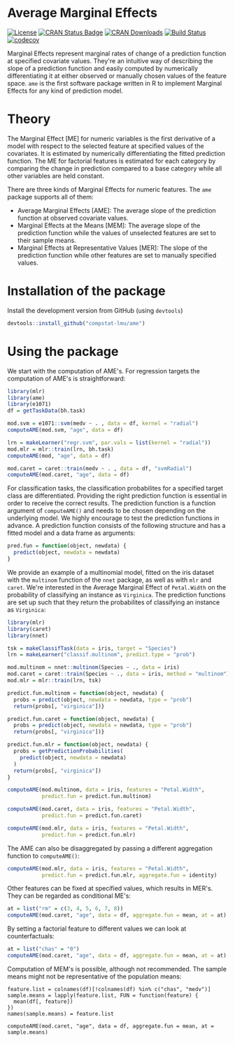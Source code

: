 # Average Marginal Effects

[![License](https://img.shields.io/badge/License-BSD%203--Clause-blue.svg)](https://opensource.org/licenses/BSD-3-Clause)
[![CRAN Status Badge](http://www.r-pkg.org/badges/version/ame)](http://cran.r-project.org/web/packages/ame)
[![CRAN Downloads](http://cranlogs.r-pkg.org/badges/ame)](http://cran.rstudio.com/web/packages/ame/index.html)
[![Build Status](https://travis-ci.org/compstat-lmu/ame.svg?branch=master)](https://travis-ci.org/compstat-lmu/ame.svg?branch=master)
[![codecov](https://codecov.io/gh/compstat-lmu/ame/branch/master/graph/badge.svg)](https://codecov.io/gh/compstat-lmu/ame)

Marginal Effects represent marginal rates of change of a prediction function at specified covariate values. They're an intuitive way of describing the slope of a prediction function and
easily computed by numerically differentiating it at either observed or manually chosen values of the feature space. `ame` is the first software package written in R to implement Marginal Effects for any kind of prediction model.

# Theory

<!The Marginal Effect [ME] for numeric variables is the first derivative of a model $f(x_S, x_C)$ with respect to the selected feature $x_S$ at specified values of the covariates. $x_C$ represents all unselected features.

$$
\begin{gather*}
ME(x_S) = \frac{\partial f(x_S, x_C)}{\partial x_S}
\end{gather*}
$$

For factor variables the ME represents the change in $f(x_S, x_C)$ for a single category of $x_S$ compared to a base category.

The ME for numeric features is estimated by numerically differentiating the fitted prediction function $\hat{f}(x_S, x_C)$ with respect to the selected feature $x_S$ at specified values of the covariates.

$$
\begin{gather*}
\widehat{ME}(x_S) = \widehat{Gradient}_{x_S}\left[ \hat{f}(x_S, x_C)\right]
\end{gather*}
$$

The ME for factor features is estimated by comparing the change of $\hat{f}(x_S, x_C)$ compared to a base category while $x_C$ is held constant and $x_S$ is being replaced by a category other than the base category.
>


The Marginal Effect [ME] for numeric variables is the first derivative of a model with respect to the selected feature at specified values of the covariates. It is estimated by numerically differentiating the fitted prediction function. The ME for factorial features is estimated for each category by comparing the change in prediction compared to a base category while all other variables are held constant.

There are three kinds of Marginal Effects for numeric features. The `ame` package supports all of them:

- Average Marginal Effects [AME]: The average slope of the prediction function at observed covariate values.
- Marginal Effects at the Means [MEM]: The average slope of the prediction function while the values of unselected features are set to their sample means.
- Marginal Effects at Representative Values [MER]: The slope of the prediction function while other features are set to manually specified values.

# Installation of the package

Install the development version from GitHub (using `devtools`)

```r
devtools::install_github("compstat-lmu/ame")
```
# Using the package

We start with the computation of AME's. For regression targets the computation of AME's is straightforward:

```r
library(mlr)
library(ame)
library(e1071)
df = getTaskData(bh.task)

mod.svm = e1071::svm(medv ~ . , data = df, kernel = "radial")
computeAME(mod.svm, "age", data = df)

lrn = makeLearner("regr.svm", par.vals = list(kernel = "radial"))
mod.mlr = mlr::train(lrn, bh.task)
computeAME(mod, "age", data = df)

mod.caret = caret::train(medv ~ . , data = df, "svmRadial")
computeAME(mod.caret, "age", data = df)
```

For classification tasks, the classification probabilites for a specified target class are differentiated. Providing the right prediction function is essential in order to receive the correct results. The prediction function is a function argument of `computeAME()` and needs to be chosen depending on the underlying model. We highly encourage to test the prediction functions in advance. A prediction function consists of the following structure and has a fitted model and a data frame as arguments:

```r
pred.fun = function(object, newdata) {
  predict(object, newdata = newdata)
}
```

We provide an example of a multinomial model, fitted on the iris dataset with the `multinom` function of the `nnet` package, as well as with `mlr` and `caret`. We're interested in the Average Marginal Effect of `Petal.Width` on the probability of classifying an instance as `Virginica`. The prediction functions are set up such that they return the probabilites of classifying an instance as `Virginica`:

```r
library(mlr)
library(caret)
library(nnet)

tsk = makeClassifTask(data = iris, target = "Species")
lrn = makeLearner("classif.multinom", predict.type = "prob")

mod.multinom = nnet::multinom(Species ~ ., data = iris)
mod.caret = caret::train(Species ~ ., data = iris, method = "multinom")
mod.mlr = mlr::train(lrn, tsk)

predict.fun.multinom = function(object, newdata) {
  probs = predict(object, newdata = newdata, type = "prob")
  return(probs[, "virginica"])}

predict.fun.caret = function(object, newdata) {
  probs = predict(object, newdata = newdata, type = "prob")
  return(probs[, "virginica"])}

predict.fun.mlr = function(object, newdata) {
  probs = getPredictionProbabilities(
    predict(object, newdata = newdata)
  )
  return(probs[, "virginica"])
}

computeAME(mod.multinom, data = iris, features = "Petal.Width",
           predict.fun = predict.fun.multinom)

computeAME(mod.caret, data = iris, features = "Petal.Width",
           predict.fun = predict.fun.caret)

computeAME(mod.mlr, data = iris, features = "Petal.Width",
           predict.fun = predict.fun.mlr)
```

The AME can also be disaggregated by passing a different aggregation function to
`computeAME()`:

```r
computeAME(mod.mlr, data = iris, features = "Petal.Width",
           predict.fun = predict.fun.mlr, aggregate.fun = identity)
```

Other features can be fixed at specified values, which results in MER's.
They can be regarded as conditional ME's:

```r
at = list("rm" = c(3, 4, 5, 6, 7, 8))
computeAME(mod.caret, "age", data = df, aggregate.fun = mean, at = at)
```

By setting a factorial feature to different values we can look at counterfactuals:

```r
at = list("chas" = "0")
computeAME(mod.caret, "age", data = df, aggregate.fun = mean, at = at)
```

Computation of MEM's is possible, although not recommended. The sample means 
might not be representative of the population means:

```
feature.list = colnames(df)[!colnames(df) %in% c("chas", "medv")]
sample.means = lapply(feature.list, FUN = function(feature) {
  mean(df[, feature])
})
names(sample.means) = feature.list

computeAME(mod.caret, "age", data = df, aggregate.fun = mean, at = sample.means)
```